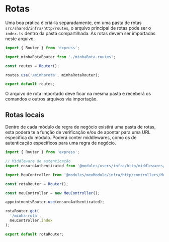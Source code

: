 # Rotas

Uma boa prática é criá-la separadamente, em uma pasta de rotas `src/shared/infra/http/routes`, o arquivo principal de rotas pode ser o `index.ts` dentro da pasta compartilhada. As rotas devem ser importadas neste arquivo.

```js
import { Router } from 'express';

import minhaRotaRouter from './minhaRota.routes';

const routes = Router();

routes.use('/minharota', minhaRotaRouter);

export default routes;
```

O arquivo de rota importado deve ficar na mesma pasta e receberá os comandos e outros arquivos via importação.

## Rotas locais

Dentro de cada módulo de regra de negócio existirá uma pasta de rotas, esta poderá te a função de verificação e/ou de apontar para uma URL específica do módulo. Poderá conter middlewares, como os de autenticação específicos para uma regra de negócio.

```js
import { Router } from 'express';

// Middleware de autenticação
import ensureAuthenticated from '@modules/users/infra/http/middlewares/ensureAuthenticated';

import MeuController from '@modules/meuModulo/infra/http/controllers/MeuController';

const rotaRouter = Router();

const meuController = new MeuController();

appointmentsRouter.use(ensureAuthenticated);

rotaRouter.get(
  '/minha-rota',
  meuController.index
);

export default rotaRouter;
```
